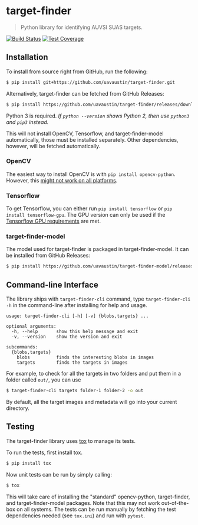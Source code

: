 # target-finder

> Python library for identifying AUVSI SUAS targets.

[![Build Status](https://travis-ci.org/uavaustin/target-finder.svg?branch=master)](https://travis-ci.org/uavaustin/target-finder)
[![Test Coverage](https://coveralls.io/repos/github/uavaustin/target-finder/badge.svg?branch=master)](https://coveralls.io/github/uavaustin/target-finder?branch=master)

## Installation

To install from source right from GitHub, run the following:

```sh
$ pip install git+https://github.com/uavaustin/target-finder.git
```

Alternatively, target-finder can be fetched from GitHub Releases:

```sh
$ pip install https://github.com/uavaustin/target-finder/releases/download/v0.1.1/target-finder-0.1.1.tar.gz
```

Python 3 is required. *If `python --version` shows Python 2, then use `python3`
and `pip3` instead.*

This will not install OpenCV, Tensorflow, and target-finder-model
automatically, those must be installed separately. Other dependencies, however,
will be fetched automatically.

### OpenCV

The easiest way to install OpenCV is with `pip install opencv-python`. However,
this [might not work on all platforms](
    https://github.com/skvark/opencv-python/issues/13).

### Tensorflow

To get Tensorflow, you can either run `pip install tensorflow` or
`pip install tensorflow-gpu`. The GPU version can only be used if the
[Tensorflow GPU requirements](
    https://www.tensorflow.org/install/install_linux#NVIDIARequirements) are
met.

### target-finder-model

The model used for target-finder is packaged in target-finder-model. It can be
installed from GitHub Releases:

```sh
$ pip install https://github.com/uavaustin/target-finder-model/releases/download/v0.2.0/target-finder-model-0.2.0.tar.gz
```

## Command-line Interface

The library ships with `target-finder-cli` command, type `target-finder-cli -h`
in the command-line after installing for help and usage.

```text
usage: target-finder-cli [-h] [-v] {blobs,targets} ...

optional arguments:
  -h, --help       show this help message and exit
  -v, --version    show the version and exit

subcommands:
  {blobs,targets}
    blobs          finds the interesting blobs in images
    targets        finds the targets in images
```

For example, to check for all the targets in two folders and put them in a
folder called `out/`, you can use

```sh
$ target-finder-cli targets folder-1 folder-2 -o out
```

By default, all the target images and metadata will go into your current
directory.

## Testing

The target-finder library uses [tox](https://github.com/tox-dev/tox) to manage
its tests.

To run the tests, first install tox.

```sh
$ pip install tox
```

Now unit tests can be run by simply calling:

```sh
$ tox
```

This will take care of installing the "standard" opencv-python, target-finder,
and target-finder-model packages. Note that this may not work out-of-the-box
on all systems. The tests can be run manually by fetching the test dependencies
needed (see `tox.ini`) and run with `pytest`.
